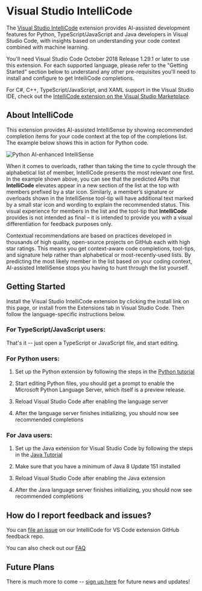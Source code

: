 # Visual Studio IntelliCode

The [Visual Studio IntelliCode](https://go.microsoft.com/fwlink/?linkid=872679) extension provides AI-assisted development features for Python, TypeScript/JavaScript and Java developers in Visual Studio Code, with insights based on understanding your code context combined with machine learning.

You'll need Visual Studio Code October 2018 Release 1.29.1 or later to use this extension. For each supported language, please refer to the "Getting Started" section below to understand any other pre-requisites you'll need to install and configure to get IntelliCode completions.

For C#, C++, TypeScript/JavaScript, and XAML support in the Visual Studio IDE, check out the [IntelliCode extension on the Visual Studio Marketplace](https://marketplace.visualstudio.com/items?itemName=VisualStudioExptTeam.VSIntelliCode).

## About IntelliCode

This extension provides AI-assisted IntelliSense by showing recommended completion items for your code context at the top of the completions list. The example below shows this in action for Python code.

![Python AI-enhanced IntelliSense](https://go.microsoft.com/fwlink/?linkid=2006041)

When it comes to overloads, rather than taking the time to cycle through the alphabetical list of member, IntelliCode presents the most relevant one first. In the example shown above, you can see that the predicted APIs that **IntelliCode** elevates appear in a new section of the list at the top with members prefixed by a star icon.  Similarly, a member’s signature or overloads shown in the IntelliSense tool-tip will have additional text marked by a small star icon and wording to explain the recommended status. This visual experience for members in the list and the tool-tip that **IntelliCode** provides is not intended as final – it is intended to provide you with a visual differentiation for feedback purposes only.

Contextual recommendations are based on practices developed in thousands of high quality, open-source projects on GitHub each with high star ratings. This means you get context-aware code completions, tool-tips, and signature help rather than alphabetical or most-recently-used lists. By predicting the most likely member in the list based on your coding context, AI-assisted IntelliSense stops you having to hunt through the list yourself.

## Getting Started

Install the Visual Studio IntelliCode extension by clicking the install link on this page, or install from the Extensions tab in Visual Studio Code. Then follow the language-specific instructions below.

### For TypeScript/JavaScript users:

That's it -- just open a TypeScript or JavaScript file, and start editing.

### For Python users:

1. Set up the Python extension by following the steps in the [Python tutorial](https://code.visualstudio.com/docs/python/python-tutorial#_prerequisites)

2. Start editing Python files, you should get a prompt to enable the Microsoft Python Language Server, which itself is a preview release.

3. Reload Visual Studio Code after enabling the language server

4. After the language server finishes initializing, you should now see recommended completions

### For Java users:

1. Set up the Java extension for Visual Studio Code by following the steps in the [Java Tutorial](https://code.visualstudio.com/docs/java/java-tutorial)

2. Make sure that you have a minimum of Java 8 Update 151 installed

3. Reload Visual Studio Code after enabling the Java extension

4. After the Java language server finishes initializing, you should now see recommended completions

## How do I report feedback and issues?

You can [file an issue](https://go.microsoft.com/fwlink/?linkid=2005855) on our IntelliCode for VS Code extension GitHub feedback repo.

You can also check out our [FAQ](https://go.microsoft.com/fwlink/?linkid=873429)

## Future Plans

There is much more to come -- [sign up here](https://go.microsoft.com/fwlink/?linkid=872706) for future news and updates!
